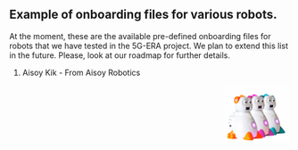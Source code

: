 ## Example of onboarding files for various robots.

At the moment, these are the available pre-defined onboarding files for robots that we have tested in the 5G-ERA project. We plan to extend this list in the future. Please, look at our roadmap for further details.

1) Aisoy Kik - From Aisoy Robotics 
<p align="center">
  <img src="img/Aisoy.png" height="100rm" align="right" alt="Middleware architecture"/>
</p>

